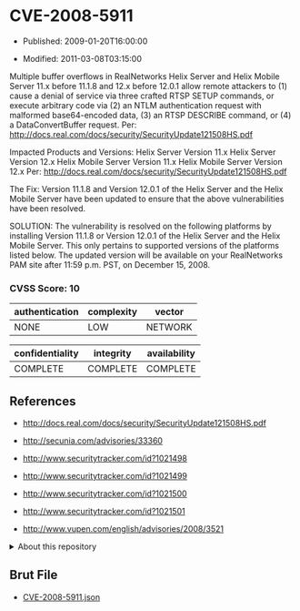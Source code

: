 # CVE-2008-5911

- Published: 2009-01-20T16:00:00

- Modified: 2011-03-08T03:15:00

Multiple buffer overflows in RealNetworks Helix Server and Helix Mobile Server 11.x before 11.1.8 and 12.x before 12.0.1 allow remote attackers to (1) cause a denial of service via three crafted RTSP SETUP commands, or execute arbitrary code via (2) an NTLM authentication request with malformed base64-encoded data, (3) an RTSP DESCRIBE command, or (4) a DataConvertBuffer request. Per: http://docs.real.com/docs/security/SecurityUpdate121508HS.pdf

Impacted Products and Versions:
Helix Server Version 11.x
Helix Server Version 12.x
Helix Mobile Server Version 11.x
Helix Mobile Server Version 12.x Per: http://docs.real.com/docs/security/SecurityUpdate121508HS.pdf

The Fix:
Version 11.1.8 and Version 12.0.1 of the Helix Server and the Helix Mobile Server have been updated to ensure that the above
vulnerabilities have been resolved.

SOLUTION:
The vulnerability is resolved on the following platforms by installing Version 11.1.8 or Version 12.0.1 of the Helix Server and the Helix
Mobile Server. This only pertains to supported versions of the platforms listed below. The updated version will be available on your
RealNetworks PAM site after 11:59 p.m. PST, on December 15, 2008.

### CVSS Score: **10**

| authentication | complexity | vector |
| --- | --- | --- |
| NONE | LOW | NETWORK |

| confidentiality | integrity | availability |
| --- | --- | --- |
| COMPLETE | COMPLETE | COMPLETE |

## References

* http://docs.real.com/docs/security/SecurityUpdate121508HS.pdf

* http://secunia.com/advisories/33360

* http://www.securitytracker.com/id?1021498

* http://www.securitytracker.com/id?1021499

* http://www.securitytracker.com/id?1021500

* http://www.securitytracker.com/id?1021501

* http://www.vupen.com/english/advisories/2008/3521

<details>
<summary>About this repository</summary> 

  This repository is part of the project [Live Hack CVE](https://github.com/Live-Hack-CVE). Main website can be found [www.live-hack.org](https://www.live-hack.org) 
  
  Made by [Sn0wAlice](https://github.com/Sn0wAlice) for the people that care about security and need to have a feed of the latest CVEs. Hope you enjoy it, don't forget to star the repo and follow me on [Twitter](https://twitter.com/Sn0wAlice) and [Github](https://github.com/Sn0wAlice). And that is my [personnal website](https://www.alice-snow.me/)

  - [Home Page](https://github.com/Live-Hack-CVE)
  - [Framework](https://github.com/Live-Hack-CVE/cve-framework)
  - [CVE database](https://github.com/Live-Hack-CVE/full_database)
  - [Changelog](https://github.com/Live-Hack-CVE/Changelog)
</details>

## Brut File

* [CVE-2008-5911.json](https://raw.githubusercontent.com/Live-Hack-CVE/full_database/main/cves/2008/CVE-2008-5911.json)

